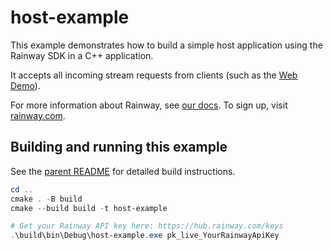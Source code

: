 # host-example

This example demonstrates how to build a simple host application using the Rainway SDK in a C++ application.

It accepts all incoming stream requests from clients (such as the [Web Demo](https://webdemo.rainway.com/)).

For more information about Rainway, see [our docs](https://docs.rainway.com). To sign up, visit [rainway.com](https://rainway.com).

## Building and running this example

See the [parent README](../README.md) for detailed build instructions.

```ps1
cd ..
cmake . -B build
cmake --build build -t host-example

# Get your Rainway API key here: https://hub.rainway.com/keys
.\build\bin\Debug\host-example.exe pk_live_YourRainwayApiKey
```
